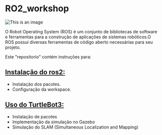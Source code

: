 # RO2_workshop 
![This is an image](https://www.freshconsulting.com/wp-content/uploads/2022/07/ROS-2_logo.png)

O Robot Operating System (ROS) é um conjunto de bibliotecas de software e ferramentas para a construção de aplicações de sistemas robóticos.O ROS possui diversas ferramentas de código aberto necessárias para seu projeto.

Este "repositorio" contém instruções para:

## [Instalação do ros2: ](RO2_Install.md)
  + Instalação dos pacotes.
  + Configuração da workspace.
  
## [Uso do TurtleBot3: ](ROS2_TurtleBot3.md)
  + Instalação de pacotes 
  + Implementação da simulação no Gazebo
  + Simulação do SLAM (Simultaneous Localization and Mapping)
  
